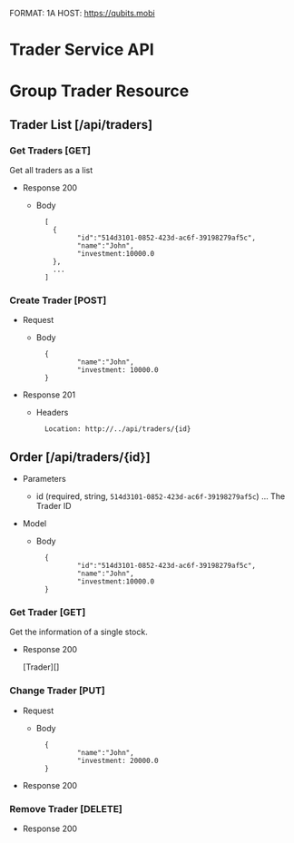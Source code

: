 FORMAT: 1A
HOST: https://qubits.mobi

# Trader Service API

# Group Trader Resource

## Trader List [/api/traders]

### Get Traders [GET]
Get all traders as a list 

+ Response 200

    + Body 

            [ 
              {
              		"id":"514d3101-0852-423d-ac6f-39198279af5c",
	              	"name":"John",	
					"investment:10000.0				
              },
              ...
            ]

### Create Trader [POST]

+ Request

    + Body

            {
                 	"name":"John",	
					"investment: 10000.0
            }

+ Response 201
    
    + Headers

            Location: http://../api/traders/{id}

## Order [/api/traders/{id}]

+ Parameters

    + id (required, string, `514d3101-0852-423d-ac6f-39198279af5c`) ... The Trader ID

+ Model

    + Body

            {
					"id":"514d3101-0852-423d-ac6f-39198279af5c",
	              	"name":"John",	
					"investment:10000.0				
            }
 
### Get Trader [GET]
Get the information of a single stock. 

+ Response 200

    [Trader][]

### Change Trader [PUT]

+ Request

    + Body

            {
                 	"name":"John",	
					"investment: 20000.0
            }
            
+ Response 200

### Remove Trader [DELETE]

+ Response 200

